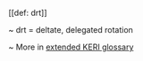 [[def: drt]]

~ drt = deltate, delegated rotation

~ More in <a href="https://weboftrust.github.io/WOT-terms/docs/glossary/drt">extended KERI glossary</a>
